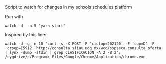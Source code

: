 
Script to watch for changes in my schools schedules platform 

Run with

```
watch -d  -n 5 "yarn start"

```

Inspired by this line:

```
watch -d -g -n 10 "curl -s -X POST -F 'ciclop=202120' -F 'cup=D' -F 'crsep=I5912' http://consulta.siiau.udg.mx/wco/sspseca.consulta_oferta | lynx -dump -stdin | grep CLASIFICACION -A 2 -B 2"; /cygdrive/c/Program\ Files/Google/Chrome/Application/chrome.exe
```
